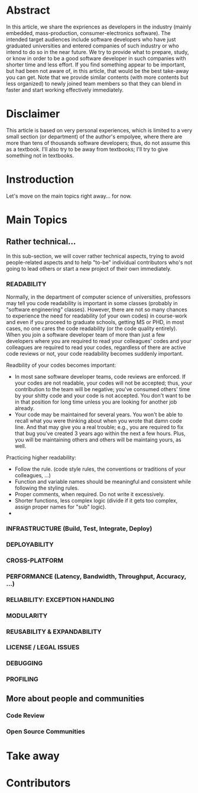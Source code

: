 # Abstract

In this article, we share the expriences as developers in the industry (mainly embedded, mass-production, consumer-electronics software).
The intended target audiences include software developers who have just graduated universities and entered companies of such industry or who intend to do so in the near future.
We try to provide what to prepare, study, or know in order to be a good software developer in such companies with shorter time and less effort.
If you find something appear to be important, but had been not aware of, in this article, that would be the best take-away you can get.
Note that we provide similar contents (with more contents but less organized) to newly joined team members so that they can blend in faster and start working effectively immediately.

# Disclaimer

This article is based on very personal experiences, which is limited to a very small section (or department) of the author's empolyee, where there are more than tens of thousands software developers; thus, do not assume this as a textbook.
I'll also try to be away from textbooks; I'll try to give something not in textbooks.


# Instroduction

Let's move on the main topics right away... for now.


# Main Topics

## Rather technical...

In this sub-section, we will cover rather technical aspects, trying to avoid people-related aspects and to help "to-be" individual contributors who's not going to lead others or start a new project of their own immediately.

### READABILITY

Normally, in the department of computer science of universities, professors may tell you code readability is important in some classes (probably in "software engineering" classes).
However, there are not so many chances to experience the need for readability (of your own codes) in course-work and even if you proceed to graduate schools, getting MS or PHD, in most cases, no one cares the code readability (or the code quality entirely).
When you join a software developer team of more than just a few developers where you are required to read your colleagues' codes and your colleagues are required to read your codes, regardless of there are active code reviews or not, your code readability becomes suddenly important.


Readbility of your codes becomes important:
  - In most sane software developer teams, code reviews are enforced. If your codes are not readable, your codes will not be accepted; thus, your contribution to the team will be negative; you've consumed others' time by your shitty code and your code is not accepted. You don't want to be in that position for long time unless you are looking for another job already.
  - Your code may be maintained for several years. You won't be able to recall what you were thinking about when you wrote that damn code line. And that may give you a real trouble; e.g., you are required to fix that bug you've created 3 years ago within the next a few hours. Plus, you will be maintaining others and others will be maintaing yours, as well.

Practicing higher readability:
  - Follow the rule. (code style rules, the conventions or traditions of your colleagues, ...)
  - Function and variable names should be meaningful and consistent while following the styling rules.
  - Proper comments, when required. Do not write it excessively.
  - Shorter functions, less complex logic (divide if it gets too complex, assign proper names for "sub" logic).
  - 

### INFRASTRUCTURE (Build, Test, Integrate, Deploy)
### DEPLOYABILITY
### CROSS-PLATFORM
### PERFORMANCE (Latency, Bandwidth, Throughput, Accuracy, ...)
### RELIABILITY: EXCEPTION HANDLING
### MODULARITY
### REUSABILITY & EXPANDABILITY
### LICENSE / LEGAL ISSUES
### DEBUGGING
### PROFILING


## More about people and communities

### Code Review
### Open Source Communities

# Take away



# Contributors
